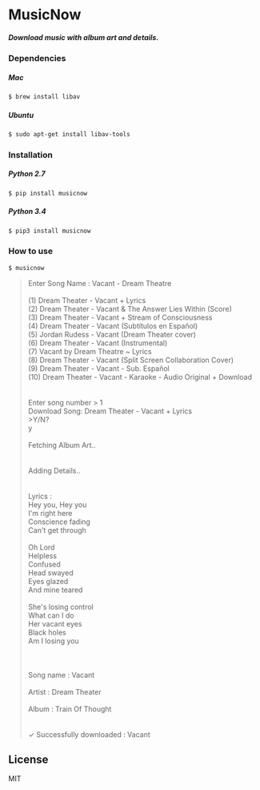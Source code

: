 # MusicNow
##### Download music with album art and details.

### Dependencies

##### Mac

```sh
$ brew install libav
```


##### Ubuntu
```sh
$ sudo apt-get install libav-tools
```

### Installation

##### Python 2.7
```sh
$ pip install musicnow
```

##### Python 3.4
```sh
$ pip3 install musicnow
```




### How to use
```sh
$ musicnow
```

>Enter Song Name : Vacant - Dream Theatre\
>\
>(1) Dream Theater - Vacant + Lyrics\
(2) Dream Theater - Vacant & The Answer Lies Within (Score)\
(3) Dream Theater - Vacant + Stream of Consciousness\
(4) Dream Theater - Vacant (Subtítulos en Español)\
(5) Jordan Rudess - Vacant (Dream Theater cover)\
(6) Dream Theater - Vacant (Instrumental)\
(7) Vacant by Dream Theatre ~ Lyrics\
(8) Dream Theater - Vacant (Split Screen Collaboration Cover)\
(9) Dream Theater - Vacant - Sub. Español\
(10) Dream Theater  - Vacant - Karaoke - Audio Original + Download\
>\
>\
>Enter song number > 1\
>Download Song:  Dream Theater - Vacant + Lyrics\
> \>Y/N?
>\
>y
>\
>\
Fetching Album Art..\
>\
>\
Adding Details..\
>\
>\
Lyrics :\
Hey you, Hey you\
I'm right here\
Conscience fading\
Can't get through\
>\
Oh Lord\
Helpless\
Confused\
Head swayed\
Eyes glazed\
And mine teared\
>\
She's losing control\
What can I do\
Her vacant eyes\
Black holes\
Am I losing you\
>\
>\
>\
Song name : Vacant\
>\
Artist : Dream Theater\
>\
Album : Train Of Thought\
>\
>\
✓ Successfully downloaded : Vacant


License
----

MIT






